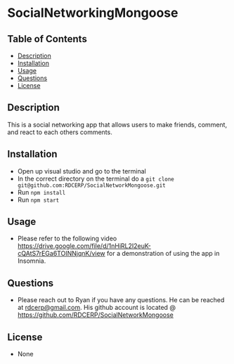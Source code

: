 # SocialNetworkingMongoose

  ## Table of Contents
  * [Description](#description)
  * [Installation](#installation)
  * [Usage](#usage)
  * [Questions](#questions)
  * [License](#license)

  ## Description
  
  This is a social networking app that allows users to make friends, comment, and react to each others comments.
  ## Installation

   - Open up visual studio and go to the terminal
   - In the correct directory on the terminal do a `git clone git@github.com:RDCERP/SocialNetworkMongoose.git`
   - Run `npm install`
   - Run `npm start`
  ## Usage
   - Please refer to the following video https://drive.google.com/file/d/1nHiRL2I2euK-cQAtS7rEGa6TOINNjqnK/view for a demonstration of using the app in Insomnia.
    
  ## Questions
   - Please reach out to Ryan if you have any questions. He can be reached at rdcerp@gmail.com. His github account is located @ https://github.com/RDCERP/SocialNetworkMongoose
  ## License
   - None
